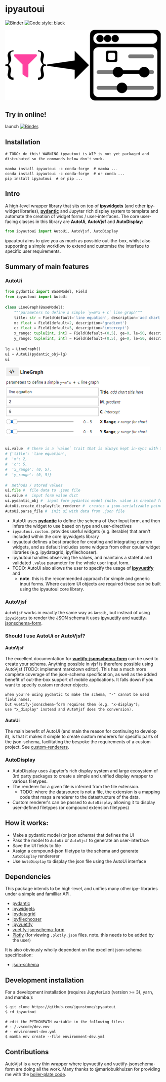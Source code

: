 # ipyautoui

[![Binder](https://mybinder.org/badge_logo.svg)](https://mybinder.org/v2/gh/maxfordham/ipyautoui/HEAD)
[![Code style: black](https://img.shields.io/badge/code%20style-black-000000.svg)](https://github.com/psf/black)

![](docs/logo.png)

## Try in online! 

launch [![Binder](https://mybinder.org/badge_logo.svg)](https://mybinder.org/v2/gh/maxfordham/ipyautoui/HEAD).

## Installation

```
# TODO: do this! WARNING ipyautoui is WIP is not yet packaged and distrubuted so the commands below don't work.

mamba install ipyautoui -c conda-forge  # mamba ...
conda install ipyautoui -c conda-forge  # or conda ...
pip install ipyautoui  # or pip ...
```

## Intro

A high-level wrapper library that sits on top of [__ipywidgets__](https://github.com/jupyter-widgets/ipywidgets) (and other ipy- widget libraries), [__pydantic__](https://github.com/samuelcolvin/pydantic/) 
and Jupyter rich display system to template and automate the creation of widget forms / user-interfaces. The core user-facing classes in this library are __AutoUi__, __AutoVjsf__ and __AutoDisplay__:

```python
from ipyautoui import AutoUi, AutoVjsf, AutoDisplay
```
ipyautoui aims to give you as much as possible out-the-box, whilst also supporting a simple workflow to extend and customise the interface to specific user requirements. 

## Summary of main features

### AutoUi

```python
from pydantic import BaseModel, Field
from ipyautoui import AutoUi

class LineGraph(BaseModel):
    """parameters to define a simple `y=m*x + c` line graph"""
    title: str = Field(default='line equation', description='add chart title here')
    m: float = Field(default=2, description='gradient')
    c: float = Field(default=5, description='intercept')
    x_range: tuple[int, int] = Field(default=(0,5), ge=0, le=50, description='x-range for chart')
    y_range: tuple[int, int] = Field(default=(0,5), ge=0, le=50, description='y-range for chart')
    
lg = LineGraph()
ui = AutoUi(pydantic_obj=lg)
ui
```
![](images/autoui-linegraph.png)

```python

ui.value  # there is a `value` trait that is always kept in-sync with the widget input form
# {'title': 'line equation',
#  'm': 2,
#  'c': 5,
#  'x_range': (0, 5),
#  'y_range': (0, 5)}

#  methods / stored values
ui.file #  file data to .json file
ui.value #  input form value dict
ui.pydantic_obj #  input form pydantic model (note. value is created from this on_change)
AutoUi.create_displayfile_renderer #  creates a json-serializable pointer 
AutoUi.parse_file #  init ui with data from .json file
```

- AutoUi uses [__pydantic__](https://github.com/samuelcolvin/pydantic/) to define the schema of User Input form, and then infers the widget to use based on type and user-directives
- `ipyautoui.custom.` provides useful widgets (e.g. iterable) that aren't included within the core ipywidgets library
- ipyautoui defines a best practice for creating and integrating custom widgets, and as default includes some widgets from other opular widget libraries (e.g. ipydatagrid, ipyfilechooser). 
- ipyautoui handles observing the values, and maintains a stateful and validated `.value` parameter for the whole user input form.  
- TODO: AutoUi also allows the user to specify the usage of [__ipyvuetify__](https://github.com/widgetti/ipyvuetify) and 
    - __note__. this is the recommended approach for simple and generic input forms. Where custom UI objects are required these can be built using the ipyautoui core library. 
    
### AutoVjsf

`AutoVjsf` works in exactly the same way as `AutoUi`, but instead of using `ipywidgets` to render the JSON schema it uses [ipyvuetify](https://github.com/widgetti/ipyvuetify) and [vuetify-jsonschema-form](https://github.com/koumoul-dev/vuetify-jsonschema-form).

### Should I use AutoUi or AutoVjsf?

#### AutoVjsf

The excellent documentation for [__vuetify-jsonschema-form__](https://koumoul-dev.github.io/vuetify-jsonschema-form/latest/) can be used to create your schema. Anything possible
in vjsf is therefore possible using AutoVjsf (TODO: implement markdown editor). This has a much more complete coverage of the json-schema specification, as well as the added
benefit of out-the-box support of mobile applications. It falls down if you want to specify custom renderer objects. 

```{note}
when you're using pydantic to make the schema, "-" cannot be used field names, 
but vuetify-jsonschema-form requires them (e.g. "x-display");
use "x_display" instead and AutoVjsf does the conversion). 
```

#### AutoUi

The main benefit of AutoUi (and main the reason for continuing to develop it), is that it makes it simple to create custom renderers for specific parts of the json-schema, facilitating the bespoke the requirements of a custom project. See [custom-renderers](custom-renderers.ipynb).

### AutoDisplay 

- AutoDisplay uses Jupyter's rich display system and large ecosystem of 3rd party packages to create a simple and unified display wrapper to various filetypes.
- The renderer for a given file is inferred from the file extension. 
     - TODO: where the datasource is not a file, the extension is a mapping code that maps a renderer to the datastructure of the data. 
- Custom renderer's can be passed to `AutoDisplay` allowing it to display user-defined filetypes (or compound extension filetypes)


## How it works: 

- Make a pydantic model (or json schema) that defines the UI
- Pass the model to `AutoUi` or `AutoVjsf` to generate an user-interface
- Save the UI fields to file 
- Assign a compound-json filetype to the schema and generate `AutoDisplay` rendererer
- Use `AutoDisplay` to display the json file using the AutoUi interface

## Dependencies

This package intends to be high-level, and unifies many other ipy- libraries under a simple and familliar API. 

- [pydantic](https://github.com/samuelcolvin/pydantic/) 
- [ipywidgets](https://github.com/jupyter-widgets/ipywidgets)
- [ipydatagrid](https://github.com/bloomberg/ipydatagrid)
- [ipyfilechooser](https://github.com/crahan/ipyfilechooser)
- [ipyvuetify](https://github.com/widgetti/ipyvuetify)
- [vuetify-jsonschema-form](https://github.com/koumoul-dev/vuetify-jsonschema-form)
- [Plotly](https://github.com/plotly/plotly.py) (for viewing `.plotly.json` files. note. this needs to be added by the user)

It is also obviously wholly dependent on the excellent json-schema specification:
- [json-schema](https://json-schema.org/)

## Development installation

For a development installation (requires JupyterLab (version >= 3), yarn, and mamba.):

```
$ git clone https://github.com/jgunstone/ipyautoui
$ cd ipyautoui

# edit the PYTHONPATH variable in the following files:
# - /.vscode/dev.env
# - environment-dev.yml
$ mamba env create --file environment-dev.yml
```

## Contributions 

AutoVjsf is a very thin wrapper where ipyvuetify and vuetify-jsonschema-form are doing all the work. 
Many thanks to @mariobuikhuizen for providing me with the [boiler-plate code](https://github.com/widgetti/ipyvuetify/issues/182).
